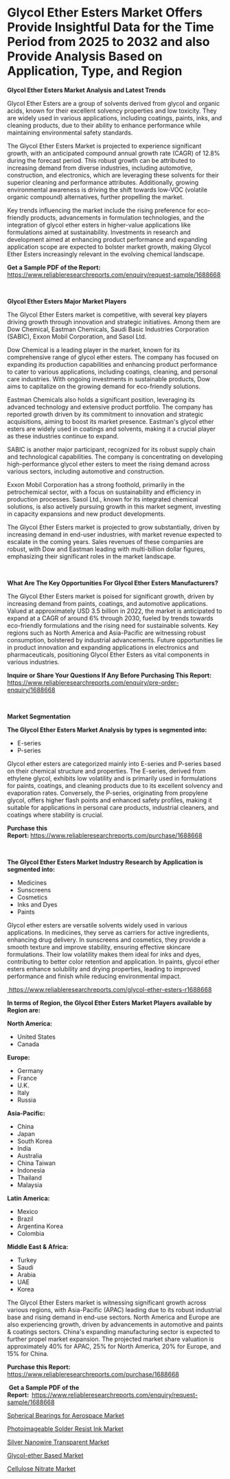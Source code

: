 <p><h1>Glycol Ether Esters Market Offers Provide Insightful Data for the Time Period from 2025 to 2032 and also Provide Analysis Based on Application, Type, and Region</h1></p><p><strong>Glycol Ether Esters Market Analysis and Latest Trends</strong></p>
<p><p>Glycol Ether Esters are a group of solvents derived from glycol and organic acids, known for their excellent solvency properties and low toxicity. They are widely used in various applications, including coatings, paints, inks, and cleaning products, due to their ability to enhance performance while maintaining environmental safety standards.</p><p>The Glycol Ether Esters Market is projected to experience significant growth, with an anticipated compound annual growth rate (CAGR) of 12.8% during the forecast period. This robust growth can be attributed to increasing demand from diverse industries, including automotive, construction, and electronics, which are leveraging these solvents for their superior cleaning and performance attributes. Additionally, growing environmental awareness is driving the shift towards low-VOC (volatile organic compound) alternatives, further propelling the market.</p><p>Key trends influencing the market include the rising preference for eco-friendly products, advancements in formulation technologies, and the integration of glycol ether esters in higher-value applications like formulations aimed at sustainability. Investments in research and development aimed at enhancing product performance and expanding application scope are expected to bolster market growth, making Glycol Ether Esters increasingly relevant in the evolving chemical landscape.</p></p>
<p><strong>Get a Sample PDF of the Report:&nbsp;</strong> <a href="https://www.reliableresearchreports.com/enquiry/request-sample/1688668?utm_campaign=32&utm_medium=2&utm_source=Github&utm_content=ia&utm_term=06012025&utm_id=glycol-ether-esters">https://www.reliableresearchreports.com/enquiry/request-sample/1688668</a></p>
<p>&nbsp;</p>
<p><strong>Glycol Ether Esters Major Market Players</strong></p>
<p><p>The Glycol Ether Esters market is competitive, with several key players driving growth through innovation and strategic initiatives. Among them are Dow Chemical, Eastman Chemicals, Saudi Basic Industries Corporation (SABIC), Exxon Mobil Corporation, and Sasol Ltd.</p><p>Dow Chemical is a leading player in the market, known for its comprehensive range of glycol ether esters. The company has focused on expanding its production capabilities and enhancing product performance to cater to various applications, including coatings, cleaning, and personal care industries. With ongoing investments in sustainable products, Dow aims to capitalize on the growing demand for eco-friendly solutions.</p><p>Eastman Chemicals also holds a significant position, leveraging its advanced technology and extensive product portfolio. The company has reported growth driven by its commitment to innovation and strategic acquisitions, aiming to boost its market presence. Eastman's glycol ether esters are widely used in coatings and solvents, making it a crucial player as these industries continue to expand.</p><p>SABIC is another major participant, recognized for its robust supply chain and technological capabilities. The company is concentrating on developing high-performance glycol ether esters to meet the rising demand across various sectors, including automotive and construction.</p><p>Exxon Mobil Corporation has a strong foothold, primarily in the petrochemical sector, with a focus on sustainability and efficiency in production processes. Sasol Ltd., known for its integrated chemical solutions, is also actively pursuing growth in this market segment, investing in capacity expansions and new product developments.</p><p>The Glycol Ether Esters market is projected to grow substantially, driven by increasing demand in end-user industries, with market revenue expected to escalate in the coming years. Sales revenues of these companies are robust, with Dow and Eastman leading with multi-billion dollar figures, emphasizing their significant roles in the market landscape.</p></p>
<p>&nbsp;</p>
<p><strong>What Are The Key Opportunities For Glycol Ether Esters Manufacturers?</strong></p>
<p><p>The Glycol Ether Esters market is poised for significant growth, driven by increasing demand from paints, coatings, and automotive applications. Valued at approximately USD 3.5 billion in 2022, the market is anticipated to expand at a CAGR of around 6% through 2030, fueled by trends towards eco-friendly formulations and the rising need for sustainable solvents. Key regions such as North America and Asia-Pacific are witnessing robust consumption, bolstered by industrial advancements. Future opportunities lie in product innovation and expanding applications in electronics and pharmaceuticals, positioning Glycol Ether Esters as vital components in various industries.</p></p>
<p><strong>Inquire or Share Your Questions If Any Before Purchasing This Report:</strong> <a href="https://www.reliableresearchreports.com/enquiry/pre-order-enquiry/1688668?utm_campaign=32&utm_medium=2&utm_source=Github&utm_content=ia&utm_term=06012025&utm_id=glycol-ether-esters">https://www.reliableresearchreports.com/enquiry/pre-order-enquiry/1688668</a></p>
<p>&nbsp;</p>
<p><strong>Market Segmentation</strong></p>
<p><strong>The Glycol Ether Esters Market Analysis by types is segmented into:</strong></p>
<p><ul><li>E-series</li><li>P-series</li></ul></p>
<p><p>Glycol ether esters are categorized mainly into E-series and P-series based on their chemical structure and properties. The E-series, derived from ethylene glycol, exhibits low volatility and is primarily used in formulations for paints, coatings, and cleaning products due to its excellent solvency and evaporation rates. Conversely, the P-series, originating from propylene glycol, offers higher flash points and enhanced safety profiles, making it suitable for applications in personal care products, industrial cleaners, and coatings where stability is crucial.</p></p>
<p><strong>Purchase this Report:&nbsp;</strong><a href="https://www.reliableresearchreports.com/purchase/1688668?utm_campaign=32&utm_medium=2&utm_source=Github&utm_content=ia&utm_term=06012025&utm_id=glycol-ether-esters">https://www.reliableresearchreports.com/purchase/1688668</a></p>
<p>&nbsp;</p>
<p><strong>The Glycol Ether Esters Market Industry Research by Application is segmented into:</strong></p>
<p><ul><li>Medicines</li><li>Sunscreens</li><li>Cosmetics</li><li>Inks and Dyes</li><li>Paints</li></ul></p>
<p><p>Glycol ether esters are versatile solvents widely used in various applications. In medicines, they serve as carriers for active ingredients, enhancing drug delivery. In sunscreens and cosmetics, they provide a smooth texture and improve stability, ensuring effective skincare formulations. Their low volatility makes them ideal for inks and dyes, contributing to better color retention and application. In paints, glycol ether esters enhance solubility and drying properties, leading to improved performance and finish while reducing environmental impact.</p></p>
<p><a href="https://www.reliableresearchreports.com/glycol-ether-esters-r1688668?utm_campaign=32&utm_medium=2&utm_source=Github&utm_content=ia&utm_term=06012025&utm_id=glycol-ether-esters">&nbsp;https://www.reliableresearchreports.com/glycol-ether-esters-r1688668</a></p>
<p><strong>In terms of Region, the Glycol Ether Esters Market Players available by Region are:</strong></p>
<p>
    <p> <strong> North America: </strong>
        <ul>
            <li>United States</li>
            <li>Canada</li>
        </ul>
        </p> 
    <p> <strong> Europe: </strong>
        <ul>
            <li>Germany</li>
            <li>France</li>
            <li>U.K.</li>
            <li>Italy</li>
            <li>Russia</li>
        </ul>
        </p> 
    <p> <strong> Asia-Pacific: </strong>
        <ul>
            <li>China</li>
            <li>Japan</li>
            <li>South Korea</li>
            <li>India</li>
            <li>Australia</li>
            <li>China Taiwan</li>
            <li>Indonesia</li>
            <li>Thailand</li>
            <li>Malaysia</li>
        </ul>
        </p> 
    <p> <strong> Latin America: </strong>
        <ul>
            <li>Mexico</li>
            <li>Brazil</li>
            <li>Argentina Korea</li>
            <li>Colombia</li>
        </ul>
        </p> 
    <p> <strong> Middle East & Africa: </strong>
        <ul>
            <li>Turkey</li>
            <li>Saudi</li>
            <li>Arabia</li>
            <li>UAE</li>
            <li>Korea</li>
        </ul>
    </p>
    </p>
<p><p>The Glycol Ether Esters market is witnessing significant growth across various regions, with Asia-Pacific (APAC) leading due to its robust industrial base and rising demand in end-use sectors. North America and Europe are also experiencing growth, driven by advancements in automotive and paints & coatings sectors. China's expanding manufacturing sector is expected to further propel market expansion. The projected market share valuation is approximately 40% for APAC, 25% for North America, 20% for Europe, and 15% for China.</p></p>
<p><strong>Purchase this Report: </strong><a href="https://www.reliableresearchreports.com/purchase/1688668?utm_campaign=32&utm_medium=2&utm_source=Github&utm_content=ia&utm_term=06012025&utm_id=glycol-ether-esters">https://www.reliableresearchreports.com/purchase/1688668</a></p>
<p>&nbsp;<strong>Get a Sample PDF of the Report:&nbsp;&nbsp;</strong><a href="https://www.reliableresearchreports.com/enquiry/request-sample/1688668?utm_campaign=32&utm_medium=2&utm_source=Github&utm_content=ia&utm_term=06012025&utm_id=glycol-ether-esters">https://www.reliableresearchreports.com/enquiry/request-sample/1688668</a></p>
<p><strong></strong></p>
<p><p><a href="https://www.linkedin.com/pulse/insights-spherical-bearings-aerospace-market-players-mqvlf?utm_campaign=32&utm_medium=2&utm_source=Github&utm_content=ia&utm_term=06012025&utm_id=glycol-ether-esters">Spherical Bearings for Aerospace Market</a></p><p><a href="https://www.linkedin.com/pulse/forecasting-photoimageable-solder-resist-ink-market-roruf?utm_campaign=32&utm_medium=2&utm_source=Github&utm_content=ia&utm_term=06012025&utm_id=glycol-ether-esters">Photoimageable Solder Resist Ink Market</a></p><p><a href="https://www.linkedin.com/pulse/silver-nanowire-transparent-market-outlook-from-2025-2032-trends-gunjf?utm_campaign=32&utm_medium=2&utm_source=Github&utm_content=ia&utm_term=06012025&utm_id=glycol-ether-esters">Silver Nanowire Transparent Market</a></p><p><a href="https://github.com/bensemilia864/Market-Research-Report-List-1/blob/main/glycol-ether-based-market.md?utm_campaign=32&utm_medium=2&utm_source=Github&utm_content=ia&utm_term=06012025&utm_id=glycol-ether-esters">Glycol-ether Based Market</a></p><p><a href="https://github.com/gerdabatiskzv9/Market-Research-Report-List-1/blob/main/cellulose-nitrate-market.md?utm_campaign=32&utm_medium=2&utm_source=Github&utm_content=ia&utm_term=06012025&utm_id=glycol-ether-esters">Cellulose Nitrate Market</a></p></p>